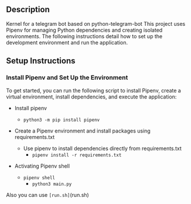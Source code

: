 ## Description
Kernel for a telegram bot based on python-telegram-bot
This project uses Pipenv for managing Python dependencies and creating isolated environments.
The following instructions detail how to set up the development environment and run the application.

## Setup Instructions

### Install Pipenv and Set Up the Environment

To get started, you can run the following script to install Pipenv, create a virtual environment, install dependencies, and execute the application:

- Install pipenv
  - ```python3 -m pip install pipenv```

- Create a Pipenv environment and install packages using requirements.txt
  - Use pipenv to install dependencies directly from requirements.txt
    - ```pipenv install -r requirements.txt```

- Activating Pipenv shell
  - ```pipenv shell```
    - ```python3 main.py```

Also you can use ```[run.sh]```(run.sh)
